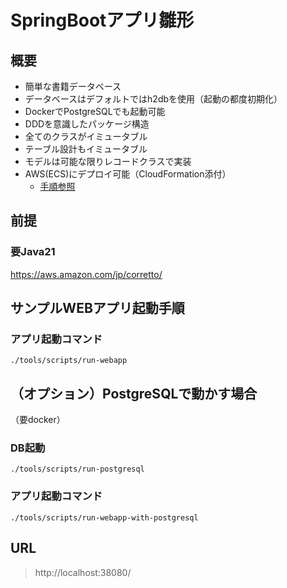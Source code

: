 # SpringBootアプリ雛形

## 概要
- 簡単な書籍データベース
- データベースはデフォルトではh2dbを使用（起動の都度初期化）
- DockerでPostgreSQLでも起動可能
- DDDを意識したパッケージ構造
- 全てのクラスがイミュータブル
- テーブル設計もイミュータブル
- モデルは可能な限りレコードクラスで実装
- AWS(ECS)にデプロイ可能（CloudFormation添付）
  - [手順参照](./cloudformation/README.md)


## 前提

### 要Java21
https://aws.amazon.com/jp/corretto/

## サンプルWEBアプリ起動手順

### アプリ起動コマンド
```shell
./tools/scripts/run-webapp
```

## （オプション）PostgreSQLで動かす場合
（要docker）
### DB起動
```shell
./tools/scripts/run-postgresql
```

### アプリ起動コマンド
```shell
./tools/scripts/run-webapp-with-postgresql
```


## URL
> http://localhost:38080/
